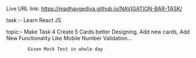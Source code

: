 Live URL link:
https://madhavgediya.github.io/NAVIGATION-BAR-TASK/

task :- Learn React JS

topic:-
            Make Task 4
                Create 5 Cards better Designing, 
                Add new cards, 
                Add New Functionality Like Mobile Number Validation...
                
            Given Mock Test in whole day
            
